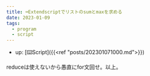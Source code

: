 ```yaml
---
title: ⌨️Extendscriptでリストのsumとmaxを求める
date: 2023-01-09
tags:
  - program
  - script
---
```


- up: [⌨️Script]({{<ref "posts/202301071000.md">}})

reduceは使えないから愚直にfor文回せ。以上。